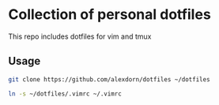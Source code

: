 # Collection of personal dotfiles

This repo includes dotfiles for vim and tmux

## Usage
```bash
git clone https://github.com/alexdorn/dotfiles ~/dotfiles

ln -s ~/dotfiles/.vimrc ~/.vimrc
``` 
